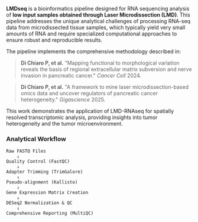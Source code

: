 **LMDseq** is a bioinformatics pipeline designed for RNA sequencing analysis of **low input samples obtained through Laser Microdissection (LMD)**. This pipeline addresses the unique analytical challenges of processing RNA-seq data from microdissected tissue samples, which typically yield very small amounts of RNA and require specialized computational approaches to ensure robust and reproducible results.

The pipeline implements the comprehensive methodology described in:

> **Di Chiaro P, et al.** "Mapping functional to morphological variation reveals the basis of regional extracellular matrix subversion and nerve invasion in pancreatic cancer." *Cancer Cell* 2024.

> **Di Chiaro P, et al.** "A framework to mine laser microdissection-based omics data and uncover regulators of pancreatic cancer heterogeneity." *Gigascience* 2025.

This work demonstrates the application of LMD-RNAseq for spatially resolved transcriptomic analysis, providing insights into tumor heterogeneity and the tumor microenvironment.


### Analytical Workflow

```
Raw FASTQ Files
    ↓
Quality Control (FastQC)
    ↓
Adapter Trimming (TrimGalore)
    ↓
Pseudo-alignment (Kallisto)
    ↓
Gene Expression Matrix Creation
    ↓
DESeq2 Normalization & QC
    ↓
Comprehensive Reporting (MultiQC)
```





